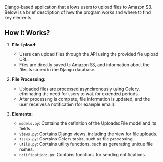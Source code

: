 Django-based application that allows users to upload files to Amazon S3. Below is a brief description of how the program works and where to find key elements.

## How It Works?

1. **File Upload:**
   - Users can upload files through the API using the provided file upload URL.
   - Files are directly saved to Amazon S3, and information about the files is stored in the Django database.

2. **File Processing:**
   - Uploaded files are processed asynchronously using Celery, eliminating the need for users to wait for extended periods.
   - After processing is complete, file information is updated, and the user receives a notification (for example email).

3. **Elements:**
   - `models.py`: Contains the definition of the UploadedFile model and its fields.
   - `views.py`: Contains Django views, including the view for file uploads.
   - `tasks.py`: Contains Celery tasks, such as file processing.
   - `utils.py`: Contains utility functions, such as generating unique file names.
   - `notifications.py`: Contains functions for sending notifications.
